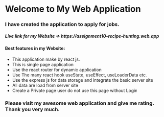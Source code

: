 <!DOCTYPE html>
<html>
  <head>
  </head>
  <body>
    <h1>Welcome to My Web Application</h1>
    <h3>I have created the application to apply for jobs.</h3>
    <h5>Live link for my Website => https://assignment10-recipe-hunting.web.app </h5>
    <h4>Best features in my Website: </h4>
    <ul>
      <li>This application make by react js.</li>
      <li>This is single page application</li>
      <li>Use the react router for dynamic application</li>
      <li>Use The many react hook useState, useEffect, useLoaderData etc.</li>
      <li>Use the express js for data storage and integrate the basic server site</li>
      <li>All data are load from server site</li>
      <li>Create a Private page user do not use this page without Login</li>
    </ul>
    <h3>Please visit my awesome web application and give me rating. Thank you very much.</h3>
  </body>
</html>